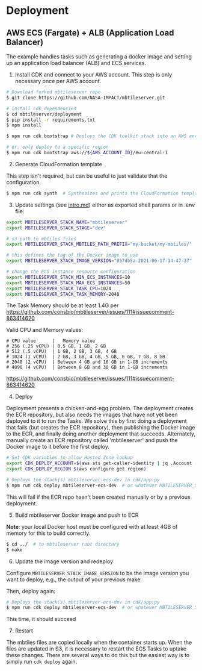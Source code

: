 # Deployment

## AWS ECS (Fargate) + ALB (Application Load Balancer)

The example handles tasks such as generating a docker image and setting up an application load balancer (ALB) and ECS services.

1. Install CDK and connect to your AWS account. This step is only necessary once per AWS account.

```bash
# Download forked mbtileserver repo
$ git clone https://github.com/NASA-IMPACT/mbtileserver.git

# install cdk dependencies
$ cd mbtileserver/deployment
$ pip install -r requirements.txt
$ npm install

$ npm run cdk bootstrap # Deploys the CDK toolkit stack into an AWS environment

# or, only deploy to a specific region
$ npm run cdk bootstrap aws://${AWS_ACCOUNT_ID}/eu-central-1
```

2. Generate CloudFormation template

This step isn't required, but can be useful to just validate that the configuration.

```bash
$ npm run cdk synth  # Synthesizes and prints the CloudFormation template for this stack
```

3. Update settings (see [intro.md](intro.md)) either as exported shell params or in .env file:

```bash
export MBTILESERVER_STACK_NAME="mbtileserver"
export MBTILESERVER_STACK_STAGE="dev"

# s3 path to mbtiles files
export MBTILESERVER_STACK_MBTILES_PATH_PREFIX="my-bucket/my-mbtiles/"

# this defines the tag of the Docker image to use
export MBTILESERVER_STACK_IMAGE_VERSION="057db5a-2021-06-17-14-47-37"

# change the ECS instance resource configuration
export MBTILESERVER_STACK_MIN_ECS_INSTANCES=10
export MBTILESERVER_STACK_MAX_ECS_INSTANCES=50
export MBTILESERVER_STACK_TASK_CPU=1024
export MBTILESERVER_STACK_TASK_MEMORY=2048
```

The Task Memory should be at least 1.4G per https://github.com/consbio/mbtileserver/issues/111#issuecomment-863414620

Valid CPU and Memory values:

```
# CPU value      |   Memory value
# 256 (.25 vCPU) | 0.5 GB, 1 GB, 2 GB
# 512 (.5 vCPU)  | 1 GB, 2 GB, 3 GB, 4 GB
# 1024 (1 vCPU)  | 2 GB, 3 GB, 4 GB, 5 GB, 6 GB, 7 GB, 8 GB
# 2048 (2 vCPU)  | Between 4 GB and 16 GB in 1-GB increments
# 4096 (4 vCPU)  | Between 8 GB and 30 GB in 1-GB increments
```

https://github.com/consbio/mbtileserver/issues/111#issuecomment-863414620

4. Deploy

Deployment presents a chicken-and-egg problem.  The deployment creates the ECR repository, but also needs the
images that have not yet been deployed to it to run the Tasks. We solve this by first doing a deployment that fails
(but creates the ECR repository), then publishing the Docker image to the ECR, and finally doing another deployment
that succeeds. Alternately, manually create an ECR repository called 'mbtileserver' and push the Docker image to it 
before the first deploy.


```bash
# Set CDK variables to allow Hosted Zone lookup
export CDK_DEPLOY_ACCOUNT=$(aws sts get-caller-identity | jq .Account -r)
export CDK_DEPLOY_REGION $(aws configure get region)

# Deploys the stack(s) mbtileserver-ecs-dev in cdk/app.py
$ npm run cdk deploy mbtileserver-ecs-dev  # or whatever MBTILESERVER_STACK_STAGE is set to
```

This will fail if the ECR repo hasn't been created manually or by a previous deployment.

5. Build mbtileserver Docker image and push to ECR

**Note**: your local Docker host must be configured with at least 4GB of memory for this to build correctly.

```bash
$ cd ../  # to mbtileserver root directory
$ make
```

6. Update the image version and redeploy

Configure `MBTILESERVER_STACK_IMAGE_VERSION` to be the image version you want to deploy, e.g., the output of your previous make.

Then, deploy again:

```bash
# Deploys the stack(s) mbtileserver-ecs-dev in cdk/app.py
$ npm run cdk deploy mbtileserver-ecs-dev  # or whatever MBTILESERVER_STACK_STAGE is set to
```

This time, it should succeed

7. Restart

The mbtiles files are copied locally when the container starts up. When the files are updated in S3, it is necessary
to restart the ECS Tasks to uptake these changes. There are several ways to do this but the easiest way is to simply 
run `cdk deploy` again.
